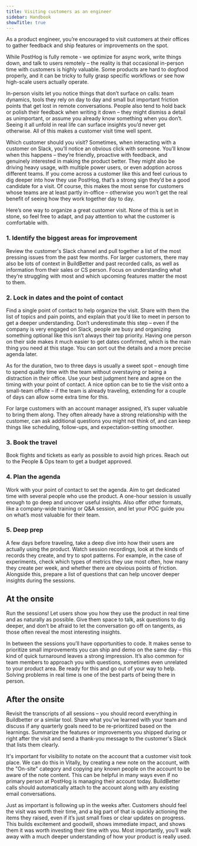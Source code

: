 ```yaml
---
title: Visiting customers as an engineer
sidebar: Handbook
showTitle: true
---
```


As a product engineer, you’re encouraged to visit customers at their offices to gather feedback and ship features or improvements on the spot.

While PostHog is fully remote - we optimize for async work, write things down, and talk to users remotely – the reality is that occasional in-person time with customers is highly valuable. Some products are hard to dogfood properly, and it can be tricky to fully grasp specific workflows or see how high-scale users actually operate. 

In-person visits let you notice things that don’t surface on calls: team dynamics, tools they rely on day to day and small but important friction points that get lost in remote conversations. People also tend to hold back or polish their feedback when writing it down – they might dismiss a detail as unimportant, or assume you already know something when you don’t. Seeing it all unfold in real life can surface insights you’d never get otherwise. All of this makes a customer visit time well spent.

Which customer should you visit? Sometimes, when interacting with a customer on Slack, you’ll notice an obvious click with someone. You’ll know when this happens – they’re friendly, proactive with feedback, and genuinely interested in making the product better. They might also be driving heavy usage, with multiple power users, or even adoption across different teams. If you come across a customer like this and feel curious to dig deeper into how they use PostHog, that’s a strong sign they’d be a good candidate for a visit. Of course, this makes the most sense for customers whose teams are at least partly in-office – otherwise you won’t get the real benefit of seeing how they work together day to day.

Here’s one way to organize a great customer visit. None of this is set in stone, so feel free to adapt, and pay attention to what the customer is comfortable with.

### 1. Identify the biggest areas for improvement
Review the customer's Slack channel and pull together a list of the most pressing issues from the past few months. For larger customers, there may also be lots of context in BuildBetter and past recorded calls, as well as information from their sales or CS person. Focus on understanding what they’re struggling with most and which upcoming features matter the most to them.

### 2. Lock in dates and the point of contact
Find a single point of contact to help organize the visit. Share with them the list of topics and pain points, and explain that you’d like to meet in person to get a deeper understanding. Don’t underestimate this step – even if the company is very engaged on Slack, people are busy and organizing something optional like this isn’t always their top priority. Having one person on their side makes it much easier to get dates confirmed, which is the main thing you need at this stage. You can sort out the details and a more precise agenda later.

As for the duration, two to three days is usually a sweet spot – enough time to spend quality time with the team without overstaying or being a distraction in their office. Use your best judgment here and agree on the timing with your point of contact. A nice option can be to tie the visit onto a small-team offsite – if the team is already traveling, extending for a couple of days can allow some extra time for this.

For large customers with an account manager assigned, it’s super valuable to bring them along. They often already have a strong relationship with the customer, can ask additional questions you might not think of, and can keep things like scheduling, follow-ups, and expectation-setting smoother.

### 3. Book the travel
Book flights and tickets as early as possible to avoid high prices. Reach out to the People & Ops team to get a budget approved.

### 4. Plan the agenda
Work with your point of contact to set the agenda. Aim to get dedicated time with several people who use the product. A one-hour session is usually enough to go deep and uncover useful insights. Also offer other formats, like a company-wide training or Q&A session, and let your POC guide you on what’s most valuable for their team.

### 5. Deep prep
A few days before traveling, take a deep dive into how their users are actually using the product. Watch session recordings, look at the kinds of records they create, and try to spot patterns. For example, in the case of experiments, check which types of metrics they use most often, how many they create per week, and whether there are obvious points of friction. Alongside this, prepare a list of questions that can help uncover deeper insights during the sessions.

## At the onsite
Run the sessions! Let users show you how they use the product in real time and as naturally as possible. Give them space to talk, ask questions to dig deeper, and don’t be afraid to let the conversation go off on tangents, as those often reveal the most interesting insights.

In between the sessions you’ll have opportunities to code. It makes sense to prioritize small improvements you can ship and demo on the same day – this kind of quick turnaround leaves a strong impression. It’s also common for team members to approach you with questions, sometimes even unrelated to your product area. Be ready for this and go out of your way to help. Solving problems in real time is one of the best parts of being there in person.

## After the onsite
Revisit the transcripts of all sessions – you should record everything in Buildbetter or a similar tool. Share what you’ve learned with your team and discuss if any quarterly goals need to be re-prioritized based on the learnings. Summarize the features or improvements you shipped during or right after the visit and send a thank-you message to the customer's Slack that lists them clearly.

It's important for visibility to notate on the account that a customer visit took place. We can do this in Vitally, by creating a new note on the account, with the "On-site" category and copying any known people on the account to be aware of the note content. This can be helpful in many ways even if no primary person at PostHog is managing their account today. BuildBetter calls should automatically attach to the account along with any existing email conversations.

Just as important is following up in the weeks after. Customers should feel the visit was worth their time, and a big part of that is quickly actioning the items they raised, even if it’s just small fixes or clear updates on progress. This builds excitement and goodwill, shows immediate impact, and shows them it was worth investing their time with you. Most importantly, you’ll walk away with a much deeper understanding of how your product is really used.